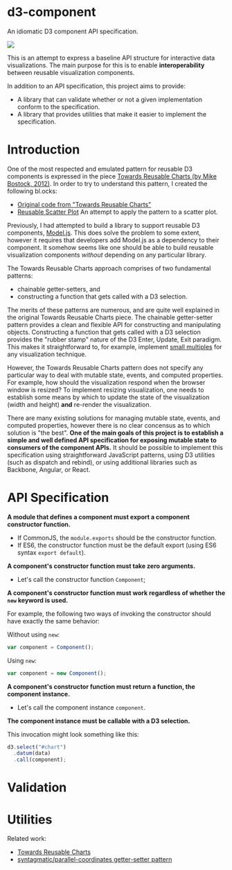 # d3-component
An idiomatic D3 component API specification.

[![](https://imgs.xkcd.com/comics/standards.png)](https://xkcd.com/927/)

This is an attempt to express a baseline API structure for interactive data visualizations. The main purpose for this is to enable **interoperability** between reusable visualization components.

In addition to an API specification, this project aims to provide:

 * A library that can validate whether or not a given implementation conform to the specification.
 * A library that provides utilities that make it easier to implement the specification.

# Introduction

One of the most respected and emulated pattern for reusable D3 components is expressed in the piece [Towards Reusable Charts (by Mike Bostock, 2012)](http://bost.ocks.org/mike/chart/). In order to try to understand this pattern, I created the following bl.ocks:

 * [Original code from "Towards Reusable Charts"](http://bl.ocks.org/curran/66d926fe73211fd650ec)
 * [Reusable Scatter Plot](http://bl.ocks.org/curran/1fb2ae1dfc1471972904) An attempt to apply the pattern to a scatter plot.

Previously, I had attempted to build a library to support reusable D3 components, [Model.js](https://github.com/curran/model). This does solve the problem to some extent, however it requires that developers add Model.js as a dependency to their component. It somehow seems like one should be able to build reusable visualization components _without_ depending on any particular library.

The Towards Reusable Charts approach comprises of two fundamental patterns:

 * chainable getter-setters, and
 * constructing a function that gets called with a D3 selection.

The merits of these patterns are numerous, and are quite well explained in the original Towards Reusable Charts piece. The chainable getter-setter pattern provides a clean and flexible API for constructing and manipulating objects. Constructing a function that gets called with a D3 selection provides the "rubber stamp" nature of the D3 Enter, Update, Exit paradigm. This makes it straightforward to, for example, implement [small multiples](https://en.wikipedia.org/wiki/Small_multiple) for any visualization technique.

However, the Towards Reusable Charts pattern does not specify any particular way to deal with mutable state, events, and computed properties. For example, how should the visualization respond when the browser window is resized? To implement resizing visualization, one needs to establish some means by which to update the state of the visualization (width and height) **and** re-render the visualization.

There are many existing solutions for managing mutable state, events, and computed properties, however there is no clear concensus as to which solution is "the best". **One of the main goals of this project is to establish a simple and well defined API specification for exposing mutable state to consumers of the component APIs.** It should be possible to implement this specification using straightforward JavaScript patterns, using D3 utilities (such as dispatch and rebind), or using additional libraries such as Backbone, Angular, or React.

# API Specification

**A module that defines a component must export a component constructor function.**

 * If CommonJS, the `module.exports` should be the constructor function.
 * If ES6, the constructor function must be the default export (using ES6 syntax `export default`).

**A component's constructor function must take zero arguments.**

 * Let's call the constructor function `Component`;

**A component's constructor function must work regardless of whether the `new` keyword is used.**

For example, the following two ways of invoking the constructor should have exactly the same behavior:

Without using `new`:
```javascript
var component = Component();
```

Using `new`:
```javascript
var component = new Component();
```

**A component's constructor function must return a function, the component instance.**

 * Let's call the component instance `component`.

**The component instance must be callable with a D3 selection.**

This invocation might look something like this:

```javascript
d3.select("#chart")
  .datum(data)
  .call(component);
```

# Validation

# Utilities

Related work:

 * [Towards Reusable Charts](http://bl.ocks.org/curran/66d926fe73211fd650ec)
 * [syntagmatic/parallel-coordinates getter-setter pattern](https://github.com/syntagmatic/parallel-coordinates/blob/master/d3.parcoords.js#L73)
